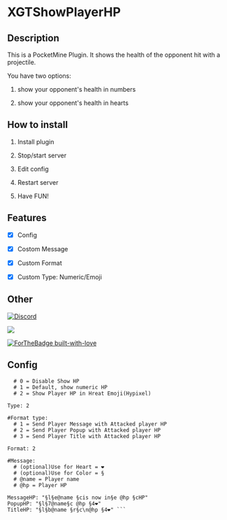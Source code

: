 # XGTShowPlayerHP

## Description


This is a PocketMine Plugin.
It shows the health of the opponent hit with a projectile.

You have two options:
1. show your opponent's health in numbers 

2. show your opponent's health in hearts

## How to install

1. Install plugin

2. Stop/start server

3. Edit config

4. Restart server

5. Have FUN!


## Features
- [X] Config

- [X] Costom Message

- [X] Custom Format

- [X] Custom Type: Numeric/Emoji

## Other

[![Discord](https://img.shields.io/discord/689211475537297411?logo=discord)](https://discord.gg/h8uTKFh)

[![](https://poggit.pmmp.io/shield.dl.total/XGTShowPlayerHP)](https://poggit.pmmp.io/p/XGTShowPlayerHP)

[![ForTheBadge built-with-love](http://ForTheBadge.com/images/badges/built-with-love.svg)](https://github.com/XGDavid)


## Config

```#Type:
  # 0 = Disable Show HP
  # 1 = Default, show numeric HP
  # 2 = Show Player HP in Hreat Emoji(Hypixel)

Type: 2

#Format type:
  # 1 = Send Player Message with Attacked player HP
  # 2 = Send Player Popup with Attacked player HP
  # 3 = Send Player Title with Attacked player HP

Format: 2

#Message:
  # (optional)Use for Heart = ❤
  # (optional)Use for Color = §
  # @name = Player name
  # @hp = Player HP

MessageHP: "§l§e@name §cis now in§e @hp §cHP"
PopupHP: "§l§7@name§c @hp §4❤"
TitleHP: "§l§b@name §r§c\n@hp §4❤" ```

